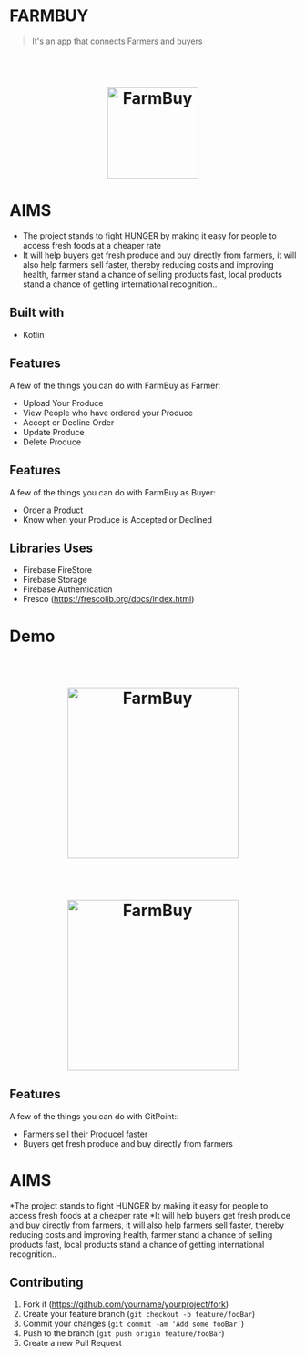 # FARMBUY

> It's an app that connects Farmers and buyers

<h1 align="center">
  <br>
  <img src="https://firebasestorage.googleapis.com/v0/b/farmbuy-d4e3c.appspot.com/o/profile_images%2Fapp_logo-playstore.png?alt=media&token=8dd0d0ed-59c8-4bad-a865-ad5252496427" alt="FarmBuy" width="160">
</h1>



# AIMS
* The project stands to fight HUNGER by making it easy for people to access fresh foods at a cheaper rate
* It will help buyers get fresh produce and buy directly from farmers, it will also help farmers sell faster, 
    thereby reducing costs and improving health, farmer stand a chance of selling products fast, 
    local products stand a chance of getting international recognition..
    

## Built with
- Kotlin

## Features

A few of the things you can do with FarmBuy as  Farmer:
* Upload Your Produce
* View People who have ordered your Produce
* Accept or Decline Order
* Update Produce
* Delete  Produce

## Features

A few of the things you can do with FarmBuy as  Buyer:
* Order a Product
* Know when your Produce is Accepted or Declined

## Libraries Uses

* Firebase FireStore
* Firebase Storage
* Firebase Authentication
* Fresco (<https://frescolib.org/docs/index.html>)

# Demo

<h1 align="center">
  <br>
  <img src="https://firebasestorage.googleapis.com/v0/b/farmbuy-d4e3c.appspot.com/o/profile_images%2Fbuyer.gif?alt=media&token=807e6f4e-8d04-4a9b-a853-259414f8eb2f" alt="FarmBuy" width="300">
</h1>

<h1 align="center">
  <br>
  <img src="https://firebasestorage.googleapis.com/v0/b/farmbuy-d4e3c.appspot.com/o/profile_images%2Ffarmer.gif?alt=media&token=10e71f58-9a88-4af8-848f-2cf593fd1717" alt="FarmBuy" width="300">
</h1>



## Features

A few of the things you can do with GitPoint::
* Farmers sell their Producel faster
* Buyers get fresh produce and buy directly from farmers


# AIMS
   *The project stands to fight HUNGER by making it easy for people to access fresh foods at a cheaper rate
   *It will help buyers get fresh produce and buy directly from farmers, it will also help farmers sell faster, 
    thereby reducing costs and improving health, farmer stand a chance of selling products fast, 
    local products stand a chance of getting international recognition..



## Contributing

1. Fork it (<https://github.com/yourname/yourproject/fork>)
2. Create your feature branch (`git checkout -b feature/fooBar`)
3. Commit your changes (`git commit -am 'Add some fooBar'`)
4. Push to the branch (`git push origin feature/fooBar`)
5. Create a new Pull Request
